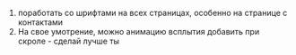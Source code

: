 1. поработать со шрифтами на всех страницах, особенно на странице с контактами
   <!-- 2. переименовать страницы -->
   <!-- 3. сделать активной кнопку закрытия в форме -->
   <!-- 4. добавить страницу по умолчанию в роуты -->
   <!-- 5. поработать с отступами в футере -->
   <!-- 6. в футере изменить часть меню "О нас" на "Контакты" -->
   <!-- 7. контакты разбить по строчно, а не все описание в одну кучу.   -->
   <!-- 8. Попробовать выровнить карту до высоты в 200px или более, на свое усмотрение  -->
   <!-- 9. По возможности убрать, после отправки сообщения/письма сделать оповещение без обертки со скролл баром. (убрал скролл) -->
2. На свое умотрение, можно анимацию всплытия добавить при скроле - сделай лучше ты
   <!-- 11. Поставить в титуле название страницы -->
   <!-- 12. Добавить ключевые слова для парса. -->
   <!-- 13. Добавить изображение во вкладку favicon -->
   <!-- 14. Настроить редирект при введение неверного пути страницы + -->
